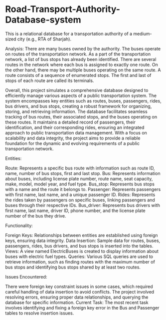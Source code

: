 # Road-Transport-Authority-Database-system

This is a relational database for a transportation authority of a medium-sized city (e.g., RTA of Sharjah).

Analysis:
There are many buses owned by the authority. The buses operate on routes of the transportation network. As a part of the transportation network, a list of bus stops has already been identified. There are several routes in the network where each bus is assigned to exactly one route. On the other hand, there may be multiple buses operating on the same route. A route consists of a sequence of enumerated stops. The first and last of stops of each route are called its terminals. 

Overall, this project simulates a comprehensive database designed to efficiently manage various aspects of a public transportation system. The system encompasses key entities such as routes, buses, passengers, rides, bus drivers, and bus stops, creating a robust framework for organizing, storing, and retrieving information. The database facilitates seamless tracking of bus routes, their associated stops, and the buses operating on these routes. It maintains a detailed record of passengers, their identification, and their corresponding rides, ensuring an integrated approach to public transportation data management. With a focus on scalability and data integrity, the project aims to provide a reliable foundation for the dynamic and evolving requirements of a public transportation network.

Entities:

Route: Represents a specific bus route with information such as route ID, name, number of bus stops, first and last stop.
Bus: Represents information about buses, including license plate number, route name, seat capacity, make, model, model year, and fuel type.
Bus_stop: Represents bus stops with a name and the route it belongs to.
Passenger: Represents passengers with first name, last name, and a unique passenger ID.
Rides: Represents the rides taken by passengers on specific buses, linking passengers and buses through their respective IDs.
Bus_driver: Represents bus drivers with first name, last name, driver ID, phone number, and the license plate number of the bus they drive.

Functionality:

Foreign Keys: Relationships between entities are established using foreign keys, ensuring data integrity.
Data Insertion: Sample data for routes, buses, passengers, rides, bus drivers, and bus stops is inserted into the tables.
Views: A view named ElectricBuses is created to display information about buses with electric fuel types.
Queries: Various SQL queries are used to retrieve information, such as finding routes with the maximum number of bus stops and identifying bus stops shared by at least two routes.

Issues Encountered:

There were foreign key constraint issues in some cases, which required careful handling of data insertion to avoid conflicts.
The project involved resolving errors, ensuring proper data relationships, and querying the database for specific information.
Current Task:
The most recent task involves identifying and fixing a foreign key error in the Bus and Passenger tables to resolve insertion issues.
